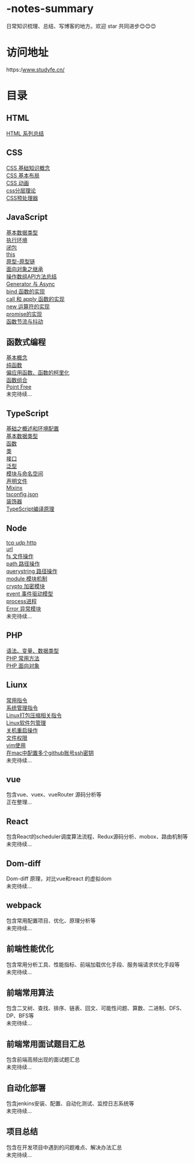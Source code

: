 # -notes-summary
日常知识梳理、总结、写博客的地方。欢迎 star 共同进步😊😊😊
# 访问地址
https:/www.studyfe.cn/
# 目录

## HTML
<a href="https:/www.studyfe.cn/2017/05/10/html/html/">HTML 系列总结</a>
## CSS
<a href="https:/www.studyfe.cn/2017/06/11/css/base-concepts/">CSS 基础知识概念</a><br/>
<a href="https:/www.studyfe.cn/2017/06/15/css/base-layout/">CSS 基本布局</a><br/>
<a href="https:/www.studyfe.cn/2017/06/20/css/css-animation/">CSS 动画</a><br/>
<a href="https:/www.studyfe.cn/2017/06/22/css/css-layered/">css分层理论</a><br/>
<a href="https:/www.studyfe.cn/2017/07/01/css/css-preprocessor/">CSS预处理器</a><br/>
## JavaScript
<a href="https:/www.studyfe.cn/2019/02/12/javascript/type/">基本数据类型</a><br/>
<a href="https:/www.studyfe.cn/2019/02/20/javascript/voao/">执行环境</a><br/>
<a href="https:/www.studyfe.cn/2019/02/25/javascript/closure/">闭包</a><br/>
<a href="https:/www.studyfe.cn/2019/03/05/javascript/this/">this</a><br/>
<a href="https:/www.studyfe.cn/2019/03/10/javascript/prototype/">原型-原型链</a><br/>
<a href="https:/www.studyfe.cn/2019/03/15/javascript/inheritance/">面向对象之继承</a><br/>
<a href="https:/www.studyfe.cn/2019/03/20/javascript/api/">操作数组API方法总结</a><br/>
<a href="https:/www.studyfe.cn/2019/08/26/javascript/generator-async/">Generator 与 Async</a><br/>
<a href="https:/www.studyfe.cn/2019/04/21/javascript/bind/">bind 函数的实现</a><br/>
<a href="https:/www.studyfe.cn/2019/04/22/javascript/call/">call 和 apply 函数的实现</a><br/>
<a href="https:/www.studyfe.cn/2019/04/27/javascript/new/">new 运算符的实现</a><br/>
<a href="https:/www.studyfe.cn/2019/06/11/javascript/promise/">promise的实现</a><br/>
<a href="https:/www.studyfe.cn/2019/05/15/javascript/debounce/">函数节流与抖动</a><br/>
## 函数式编程
<a href="https:/www.studyfe.cn/2019/07/12/javascript/functionalbase/">基本概念</a><br/>
<a href="https:/www.studyfe.cn/2019/07/15/javascript/functionalpurity/">纯函数</a><br/>
<a href="https:/www.studyfe.cn/2019/07/17/javascript/functioncurrying/">偏应用函数、函数的柯里化</a><br/>
<a href="https:/www.studyfe.cn/2019/07/22/javascript/functionalcombination/">函数组合</a><br/>
<a href="https:/www.studyfe.cn/2019/07/25/javascript/functionalpoint/">Point Free</a><br/>
未完待续...

## TypeScript
<a href="https:/www.studyfe.cn/2019/05/15/typescript/envconfig/">基础之概述和环境配置</a><br/>
<a href="https:/www.studyfe.cn/2019/05/23/typescript/basedatatype/">基本数据类型</a><br/>
<a href="https:/www.studyfe.cn/2019/05/16/typescript/function/">函数</a><br/>
<a href="https:/www.studyfe.cn/2019/05/17/typescript/class/">类</a><br/>
<a href="https:/www.studyfe.cn/2019/05/18/typescript/interfaces/">接口</a><br/>
<a href="https:/www.studyfe.cn/2019/05/22/typescript/generics/">泛型</a><br/>
<a href="https:/www.studyfe.cn/2019/06/15/typescript/module/">模块与命名空间</a><br/>
<a href="https:/www.studyfe.cn/2019/06/20/typescript/declarefile/">声明文件</a><br/>
<a href="https:/www.studyfe.cn/2019/07/02/typescript/mixinx/">Mixinx</a><br/>
<a href="https:/www.studyfe.cn/2019/07/15/typescript/tsconfig/">tsconfig.json</a><br/>
<a href="https:/www.studyfe.cn/2019/07/18/typescript/decorators/">装饰器</a><br/>
<a href="https:/www.studyfe.cn/2019/08/05/typescript/compilationprinciple/">TypeScript编译原理</a><br/>

## Node
<a href="https:/www.studyfe.cn/2019/03/23/node/http/">tcp udp http</a><br/>
<a href="https:/www.studyfe.cn/2019/03/28/node/url/">url</a><br/>
<a href="https:/www.studyfe.cn/2019/04/01/node/fs/">fs 文件操作</a><br/>
<a href="https:/www.studyfe.cn/2019/04/02/node/path/">path 路径操作</a><br/>
<a href="https:/www.studyfe.cn/2019/04/04/node/querystring/">querystring 路径操作</a><br/>
<a href="https:/www.studyfe.cn/2019/04/05/node/module/">module 模块机制</a><br/>
<a href="https:/www.studyfe.cn/2019/04/08/node/crypto/">crypto 加密模块</a><br/>
<a href="https:/www.studyfe.cn/2019/04/10/node/event/">event 事件驱动模型</a><br/>
<a href="https:/www.studyfe.cn/2019/04/12/node/process/">process进程</a><br/>
<a href="https:/www.studyfe.cn/2019/04/14/node/error/">Error 异常模块</a><br/>
未完待续...

## PHP
<a href="https://www.study.cn/2017/01/23/php/base/">语法、变量、数据类型</a><br/>
<a href="https://www.study.cn/2017/01/23/php/method/">PHP 常用方法</a><br/>
<a href="https://www.study.cn/2017/01/23/php/oop/">PHP 面向对象</a><br/>

## Liunx
<a href="https://www.study.cn/2018/06/23/linux/instructions/">常用指令</a><br/>
<a href="https://www.study.cn/2018/07/02/linux/system/">系统管理指令</a><br/>
<a href="https://www.study.cn/2018/07/10/linux/compression/">Linux打包压缩相关指令</a><br/>
<a href="https://www.study.cn/2018/07/12/linux/package/">Linux软件包管理</a><br/>
<a href="https://www.study.cn/2018/07/16/linux/shutdown/">关机重启操作</a><br/>
<a href="https://www.study.cn/2018/07/25/linux/fileauth/">文件权限</a><br/>
<a href="https://www.study.cn/2018/07/28/linux/vim/">vim使用</a><br/>
<a href="https://www.study.cn/2018/08/10/linux/git/">在mac中配置多个github账号ssh密钥</a><br/>
未完待续...

## vue 
包含vue、vuex、vueRouter 源码分析等</br>
正在整理...

## React
包含React的scheduler调度算法流程、Redux源码分析、mobox、路由机制等</br>
未完待续...

## Dom-diff
Dom-diff 原理，对比vue和react 的虚拟dom</br>
未完待续...

## webpack
包含常用配置项目、优化、原理分析等</br>
未完待续...

## 前端性能优化
包含常用分析工具、性能指标、前端加载优化手段、服务端请求优化手段等</br>
未完待续...

## 前端常用算法
包含二叉树、查找、排序、链表、回文、可能性问题、算数、二进制、DFS、DP、BFS等</br>
未完待续...

## 前端常用面试题目汇总
包含前端高频出现的面试题汇总</br>
未完待续...

## 自动化部署
包含jenkins安装、配置、自动化测试、监控日志系统等</br>
未完待续...

## 项目总结
包含在开发项目中遇到的问题难点、解决办法汇总</br>
未完待续...




